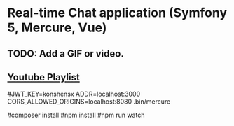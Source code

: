 # Real-time Chat application (Symfony 5, Mercure, Vue)

## TODO: Add a GIF or video.

## [Youtube Playlist](https://www.youtube.com/playlist?list=PLqhuffi3fiMPB-KcuIkd2qh59wN4cG2fp)

#JWT_KEY=konshensx ADDR=localhost:3000 CORS_ALLOWED_ORIGINS=localhost:8080 .bin/mercure

#composer install
#npm install
#npm run watch
